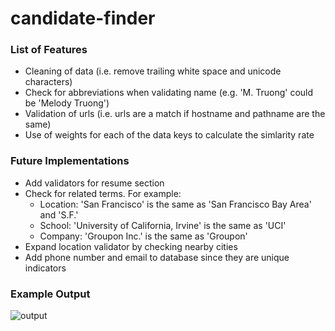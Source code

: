# candidate-finder

### List of Features
- Cleaning of data (i.e. remove trailing white space and unicode characters)
- Check for abbreviations when validating name (e.g. 'M. Truong' could be 'Melody Truong')
- Validation of urls (i.e. urls are a match if hostname and pathname are the same)
- Use of weights for each of the data keys to calculate the simlarity rate

### Future Implementations
- Add validators for resume section
- Check for related terms. For example:
  - Location: 'San Francisco' is the same as 'San Francisco Bay Area' and 'S.F.'
  - School: 'University of California, Irvine' is the same as 'UCI'
  - Company: 'Groupon Inc.' is the same as 'Groupon'
- Expand location validator by checking nearby cities
- Add phone number and email to database since they are unique indicators

### Example Output
![output](https://cloud.githubusercontent.com/assets/5839078/26620580/3f5bd168-4598-11e7-933c-e69e84dd8ef3.png)
